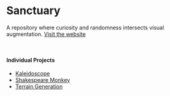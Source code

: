 # Sanctuary

A repository where curiosity and randomness intersects visual augmentation. [Visit the website](https://crypticsy.github.io/sanctuary.github.io/)

<br>

#### Individual Projects

- [Kaleidoscope](https://crypticsy.github.io/sanctuary.github.io/kaliedoscope/kaleidoscope.html)
- [Shakespeare Monkey](https://crypticsy.github.io/sanctuary.github.io/shakespeare_monkey/shakespeare_monkey.html)
- [Terrain Generation](https://crypticsy.github.io/sanctuary.github.io/terrain_generation/terrain_generation.html)